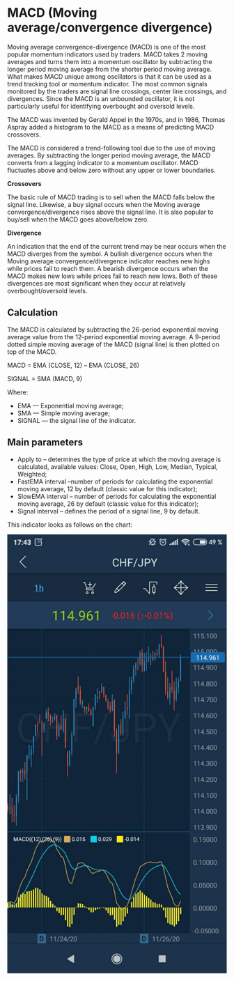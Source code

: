 # MACD \(Moving average/convergence divergence\)

Moving average convergence-divergence \(MACD\) is one of the most popular momentum indicators used by traders. MACD takes 2 moving averages and turns them into a momentum oscillator by subtracting the longer period moving average from the shorter period moving average. What makes MACD unique among oscillators is that it can be used as a trend tracking tool or momentum indicator. The most common signals monitored by the traders are signal line crossings, center line crossings, and divergences. Since the MACD is an unbounded oscillator, it is not particularly useful for identifying overbought and oversold levels.

The MACD was invented by Gerald Appel in the 1970s, and in 1986, Thomas Aspray added a histogram to the MACD as a means of predicting MACD crossovers.

The MACD is considered a trend-following tool due to the use of moving averages. By subtracting the longer period moving average, the MACD converts from a lagging indicator to a momentum oscillator. MACD fluctuates above and below zero without any upper or lower boundaries.

**Crossovers**

The basic rule of MACD trading is to sell when the MACD falls below the signal line. Likewise, a buy signal occurs when the Moving average convergence/divergence rises above the signal line. It is also popular to buy/sell when the MACD goes above/below zero.

**Divergence**

An indication that the end of the current trend may be near occurs when the MACD diverges from the symbol. A bullish divergence occurs when the Moving average convergence/divergence indicator reaches new highs while prices fail to reach them. A bearish divergence occurs when the MACD makes new lows while prices fail to reach new lows. Both of these divergences are most significant when they occur at relatively overbought/oversold levels.

## Calculation

The MACD is calculated by subtracting the 26-period exponential moving average value from the 12-period exponential moving average. A 9-period dotted simple moving average of the MACD \(signal line\) is then plotted on top of the MACD.

MACD = EMA \(CLOSE, 12\) – EMA \(CLOSE, 26\)

SIGNAL = SMA \(MACD, 9\)

Where:

* EMA — Exponential moving average;
* SMA — Simple moving average;
* SIGNAL — the signal line of the indicator.

## Main parameters

* Apply to – determines the type of price at which the moving average is calculated, available values: Close, Open, High, Low, Median, Typical, Weighted;
* FastEMA interval –number of periods for calculating the exponential moving average, 12 by default \(classic value for this indicator\);
* SlowEMA interval – number of periods for calculating the exponential moving average, 26 by default \(classic value for this indicator\);
* Signal interval – defines the period of a signal line, 9 by default.

This indicator looks as follows on the chart:

![](../../../../../.gitbook/assets/1%20%2812%29.jpg)

